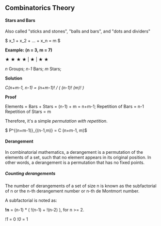 ## Combinatorics Theory

#### Stars and Bars 

Also called "sticks and stones", "balls and bars", and "dots and dividers"

$ x_1 + x_2 + ... + x_n = m $

**Example: (n = 3, m = 7)**

★ ★ ★ ★ | ★ | ★ ★

*n* Groups;
*n-1* Bars;
*m* Stars;

**Solution**

*C(n+m-1, n-1) = (n+m-1)! / ( (n-1)! (m)! )*

**Proof**

Elements = Bars + Stars = (n-1) + m = n+m-1;
Repetition of Bars = n-1
Repetition of Stars = m

Therefore, it's a simple *permutation with repetition*.

$ P^{(n+m-1)}_{(n-1,m)} = C (n+m-1, m)$

#### Derangement

In combinatorial mathematics, a derangement is a permutation of the elements of a set, such that no element appears in its original position. In other words, a derangement is a permutation that has no fixed points.

##### Counting derangements 

The number of derangements of a set of size n is known as the subfactorial of n or the n-th derangement number or n-th de Montmort number.

A subfactorial is noted as: 

**!n** = (n-1) * ( !(n-1) + !(n-2) ), for n >= 2.

*!1* = 0
*!0* = 1 